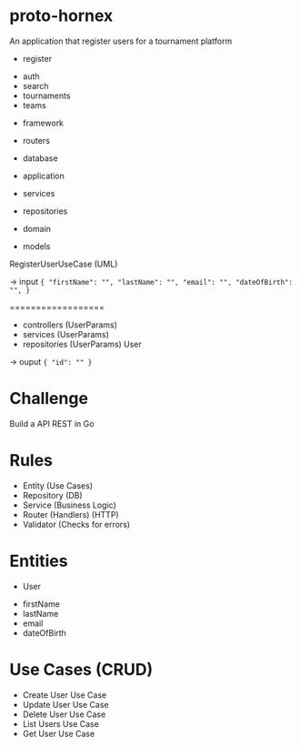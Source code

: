# proto-hornex

An application that register users for a tournament platform

- register

* auth
* search
* tournaments
* teams

- framework
- routers
- database

- application
- services
- repositories

- domain
- models

RegisterUserUseCase (UML)

-> input
`{
  "firstName": "",
  "lastName": "",
  "email": "",
  "dateOfBirth": "",
}`

==================

- controllers (UserParams)
- services (UserParams)
- repositories (UserParams) User

-> ouput
`{
  "id": ""
}`

# Challenge

Build a API REST in Go

# Rules

- Entity (Use Cases)
- Repository (DB)
- Service (Business Logic)
- Router (Handlers) (HTTP)
- Validator (Checks for errors)

# Entities

- User

* firstName
* lastName
* email
* dateOfBirth

# Use Cases (CRUD)

- Create User Use Case
- Update User Use Case
- Delete User Use Case
- List Users Use Case
- Get User Use Case
